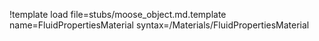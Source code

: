 !template load file=stubs/moose_object.md.template name=FluidPropertiesMaterial syntax=/Materials/FluidPropertiesMaterial